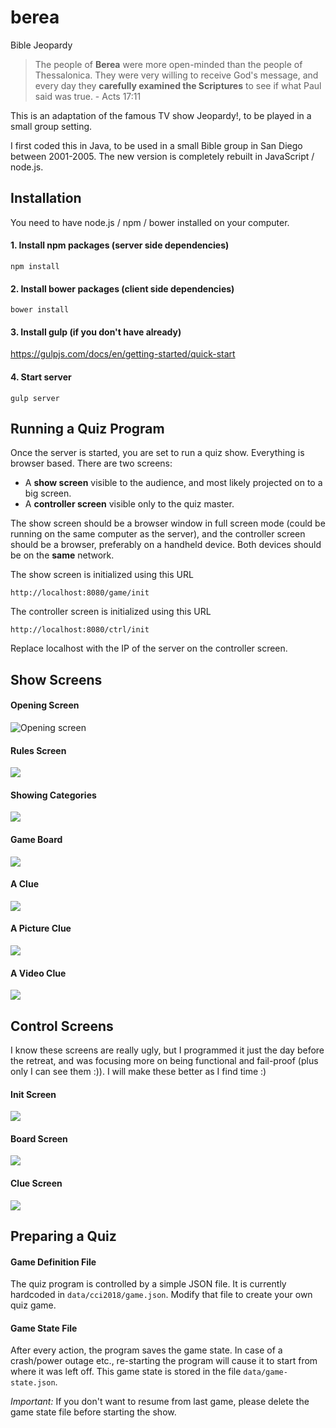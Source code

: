 # berea
Bible Jeopardy

> The people of **Berea** were more open-minded than the people of Thessalonica. They were very willing to receive God's message, and every day they **carefully examined the Scriptures** to see if what Paul said was true. - Acts 17:11 

This is an adaptation of the famous TV show Jeopardy!, to be played in a small group setting.

I first coded this in Java, to be used in a small Bible group in San Diego between 2001-2005. 
The new version is completely rebuilt in JavaScript / node.js.

## Installation

You need to have node.js / npm / bower installed on your computer. 

#### 1. Install npm packages (server side dependencies)
`npm install`

#### 2. Install bower packages (client side dependencies)
`bower install`

#### 3. Install gulp (if you don't have already)

https://gulpjs.com/docs/en/getting-started/quick-start

#### 4. Start server

`gulp server`

## Running a Quiz Program
Once the server is started, you are set to run a quiz show. Everything is browser based. 
There are two screens:
- A **show screen** visible to the audience, and most likely projected on to a big screen.
- A **controller screen** visible only to the quiz master.

The show screen should be a browser window in full screen mode 
(could be running on the same computer as the server), and the controller 
screen should be a browser, preferably on a handheld device. Both devices should be on the
**same** network.

The show screen is initialized using this URL

`http://localhost:8080/game/init`

The controller screen is initialized using this URL

`http://localhost:8080/ctrl/init`

Replace localhost with the IP of the server on the controller screen.

## Show Screens

#### Opening Screen
![Opening screen](docs/opening.png)

#### Rules Screen
![](docs/scr1.png)

#### Showing Categories
![](docs/scr2.png)

#### Game Board
![](docs/scr3.png)

#### A Clue
![](docs/scr4.png)

#### A Picture Clue
![](docs/scr5.png)

#### A Video Clue
![](docs/scr6.png)

## Control Screens
I know these screens are really ugly, but I programmed it just the day before the retreat, 
and was focusing more on being functional and fail-proof (plus only I can see them :)). 
I will make these better as I find time :)

#### Init Screen
![](docs/ctrl-init.png)

#### Board Screen
![](docs/ctrl-board.png)

#### Clue Screen
![](docs/ctrl-question.png)

## Preparing a Quiz

#### Game Definition File
The quiz program is controlled by a simple JSON file. It is currently hardcoded in `data/cci2018/game.json`.
Modify that file to create your own quiz game.

#### Game State File
After every action, the program saves the game state. In case of a crash/power outage etc.,
re-starting the program will cause it to start from where it was left off. This game state is 
stored in the file `data/game-state.json`.

*Important:* If you don't want to resume from last game, please delete the game state file before starting the show.